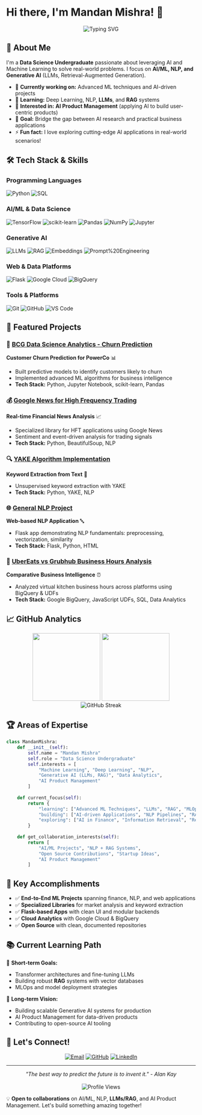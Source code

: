 # Hi there, I'm Mandan Mishra! 👋

<div align="center">
  <img src="https://readme-typing-svg.herokuapp.com?font=Fira+Code&size=22&pause=1000&color=2196F3&center=true&vCenter=true&width=520&lines=Data+Science+Undergraduate;AI+%26+ML+Enthusiast;Python+Developer;NLP+%26+Generative+AI;Always+Learning+New+Technologies" alt="Typing SVG" />
</div>

## 🚀 About Me

I'm a **Data Science Undergraduate** passionate about leveraging AI and Machine Learning to solve real-world problems. I focus on **AI/ML, NLP, and Generative AI** (LLMs, Retrieval-Augmented Generation).

- 🔭 **Currently working on:** Advanced ML techniques and AI-driven projects
- 🌱 **Learning:** Deep Learning, NLP, **LLMs**, and **RAG** systems
- 💼 **Interested in:** **AI Product Management** (applying AI to build user-centric products)
- 🎯 **Goal:** Bridge the gap between AI research and practical business applications
- ⚡ **Fun fact:** I love exploring cutting-edge AI applications in real-world scenarios!

## 🛠️ Tech Stack & Skills

### Programming Languages
![Python](https://img.shields.io/badge/Python-3776AB?style=for-the-badge&logo=python&logoColor=white)
![SQL](https://img.shields.io/badge/SQL-4479A1?style=for-the-badge&logo=mysql&logoColor=white)

### AI/ML & Data Science
![TensorFlow](https://img.shields.io/badge/TensorFlow-FF6F00?style=for-the-badge&logo=tensorflow&logoColor=white)
![scikit-learn](https://img.shields.io/badge/scikit--learn-F7931E?style=for-the-badge&logo=scikit-learn&logoColor=white)
![Pandas](https://img.shields.io/badge/pandas-150458?style=for-the-badge&logo=pandas&logoColor=white)
![NumPy](https://img.shields.io/badge/numpy-013243?style=for-the-badge&logo=numpy&logoColor=white)
![Jupyter](https://img.shields.io/badge/Jupyter-F37626?style=for-the-badge&logo=Jupyter&logoColor=white)

### Generative AI
![LLMs](https://img.shields.io/badge/LLMs-4B8BBE?style=for-the-badge)
![RAG](https://img.shields.io/badge/RAG-2E7D32?style=for-the-badge)
![Embeddings](https://img.shields.io/badge/Embeddings-6A1B9A?style=for-the-badge)
![Prompt%20Engineering](https://img.shields.io/badge/Prompt%20Engineering-455A64?style=for-the-badge)

### Web & Data Platforms
![Flask](https://img.shields.io/badge/Flask-000000?style=for-the-badge&logo=flask&logoColor=white)
![Google Cloud](https://img.shields.io/badge/Google%20Cloud-4285F4?style=for-the-badge&logo=google-cloud&logoColor=white)
![BigQuery](https://img.shields.io/badge/BigQuery-4285F4?style=for-the-badge&logo=google-cloud&logoColor=white)

### Tools & Platforms
![Git](https://img.shields.io/badge/Git-F05032?style=for-the-badge&logo=git&logoColor=white)
![GitHub](https://img.shields.io/badge/GitHub-181717?style=for-the-badge&logo=github&logoColor=white)
![VS Code](https://img.shields.io/badge/VS%20Code-007ACC?style=for-the-badge&logo=visual-studio-code&logoColor=white)

## 🎯 Featured Projects

### 🏦 [BCG Data Science Analytics - Churn Prediction](https://github.com/HimanshuCraftsLab/BCG-Data-Science-Analytics--Churn-Prediction-for-Power-Co)
**Customer Churn Prediction for PowerCo** 📊
- Built predictive models to identify customers likely to churn
- Implemented advanced ML algorithms for business intelligence
- **Tech Stack:** Python, Jupyter Notebook, scikit-learn, Pandas

### 💰 [Google News for High Frequency Trading](https://github.com/HimanshuCraftsLab/Google-News-for-HFT)
**Real-time Financial News Analysis** 📈
- Specialized library for HFT applications using Google News
- Sentiment and event-driven analysis for trading signals
- **Tech Stack:** Python, BeautifulSoup, NLP

### 🔍 [YAKE Algorithm Implementation](https://github.com/HimanshuCraftsLab/YAKE-algo-Usecase)
**Keyword Extraction from Text** 📝
- Unsupervised keyword extraction with YAKE
- **Tech Stack:** Python, YAKE, NLP

### 🌐 [General NLP Project](https://github.com/HimanshuCraftsLab/General-NLP-Project)
**Web-based NLP Application** 🔤
- Flask app demonstrating NLP fundamentals: preprocessing, vectorization, similarity
- **Tech Stack:** Flask, Python, HTML

### 🍔 [UberEats vs Grubhub Business Hours Analysis](https://github.com/HimanshuCraftsLab/Ubereats-Grubhub-Business-hours)
**Comparative Business Intelligence** ⏰
- Analyzed virtual kitchen business hours across platforms using BigQuery & UDFs
- **Tech Stack:** Google BigQuery, JavaScript UDFs, SQL, Data Analytics

## 📈 GitHub Analytics

<div align="center">
  <img height="180em" src="https://github-readme-stats.vercel.app/api?username=HimanshuCraftsLab&show_icons=true&theme=tokyonight&include_all_commits=true&count_private=true"/>
  <img height="180em" src="https://github-readme-stats.vercel.app/api/top-langs/?username=HimanshuCraftsLab&layout=compact&theme=tokyonight"/>
</div>

<div align="center">
  <img src="https://github-readme-streak-stats.herokuapp.com/?user=HimanshuCraftsLab&theme=tokyonight" alt="GitHub Streak" />
</div>

## 🏆 Areas of Expertise

```python
class MandanMishra:
    def __init__(self):
        self.name = "Mandan Mishra"
        self.role = "Data Science Undergraduate"
        self.interests = [
            "Machine Learning", "Deep Learning", "NLP",
            "Generative AI (LLMs, RAG)", "Data Analytics",
            "AI Product Management"
        ]
        
    def current_focus(self):
        return {
            "learning": ["Advanced ML Techniques", "LLMs", "RAG", "MLOps"],
            "building": ["AI-driven Applications", "NLP Pipelines", "RAG Systems"],
            "exploring": ["AI in Finance", "Information Retrieval", "Real-time Analytics"]
        }
    
    def get_collaboration_interests(self):
        return [
            "AI/ML Projects", "NLP + RAG Systems",
            "Open Source Contributions", "Startup Ideas",
            "AI Product Management"
        ]
```

## 🌟 Key Accomplishments

- ✅ **End-to-End ML Projects** spanning finance, NLP, and web applications
- ✅ **Specialized Libraries** for market analysis and keyword extraction
- ✅ **Flask-based Apps** with clean UI and modular backends
- ✅ **Cloud Analytics** with Google Cloud & BigQuery
- ✅ **Open Source** with clean, documented repositories

## 📚 Current Learning Path

🎯 **Short-term Goals:**
- Transformer architectures and fine-tuning LLMs
- Building robust **RAG** systems with vector databases
- MLOps and model deployment strategies

🚀 **Long-term Vision:**
- Building scalable Generative AI systems for production
- AI Product Management for data-driven products
- Contributing to open-source AI tooling

## 🤝 Let's Connect!

<div align="center">
  
[![Email](https://img.shields.io/badge/Email-D14836?style=for-the-badge&logo=gmail&logoColor=white)](mailto:mandan.iitm.09@gmail.com)
[![GitHub](https://img.shields.io/badge/GitHub-181717?style=for-the-badge&logo=github&logoColor=white)](https://github.com/HimanshuCraftsLab)
[![LinkedIn](https://img.shields.io/badge/LinkedIn-0077B5?style=for-the-badge&logo=linkedin&logoColor=white)](https://linkedin.com/in/mandan-mishra)

</div>

---

<div align="center">
  <i>"The best way to predict the future is to invent it." - Alan Kay</i>
  <br><br>
  <img src="https://komarev.com/ghpvc/?username=HimanshuCraftsLab&style=flat-square&color=blue" alt="Profile Views">
</div>

💡 **Open to collaborations** on AI/ML, NLP, **LLMs/RAG**, and AI Product Management. Let's build something amazing together!